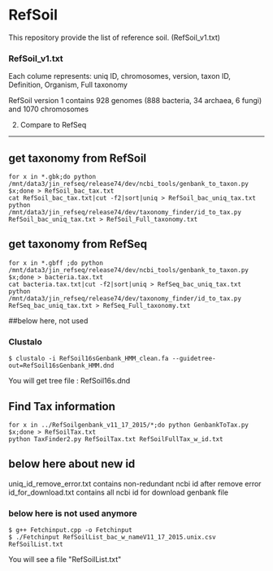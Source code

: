 # RefSoil
This repository provide the list of reference soil. (RefSoil_v1.txt)

### RefSoil_v1.txt
Each colume represents: uniq ID, chromosomes, version, taxon ID, Definition, Organism, Full taxonomy

RefSoil version 1 contains 928 genomes (888 bacteria, 34 archaea, 6 fungi) and 1070 chromosomes



2. Compare to RefSeq
---
## get taxonomy from RefSoil
```
for x in *.gbk;do python /mnt/data3/jin_refseq/release74/dev/ncbi_tools/genbank_to_taxon.py $x;done > RefSoil_bac_tax.txt
cat RefSoil_bac_tax.txt|cut -f2|sort|uniq > RefSoil_bac_uniq_tax.txt
python /mnt/data3/jin_refseq/release74/dev/taxonomy_finder/id_to_tax.py RefSoil_bac_uniq_tax.txt > RefSoil_Full_taxonomy.txt
```
## get taxonomy from RefSeq
```    
for x in *.gbff ;do python /mnt/data3/jin_refseq/release74/dev/ncbi_tools/genbank_to_taxon.py $x;done > bacteria.tax.txt
cat bacteria.tax.txt|cut -f2|sort|uniq > RefSeq_bac_uniq_tax.txt
python /mnt/data3/jin_refseq/release74/dev/taxonomy_finder/id_to_tax.py RefSeq_bac_uniq_tax.txt > RefSeq_Full_taxonomy.txt
```

##below here, not used

### Clustalo
```
$ clustalo -i RefSoil16sGenbank_HMM_clean.fa --guidetree-out=RefSoil16sGenbank_HMM.dnd
```
You will get tree file : RefSoil16s.dnd


## Find Tax information
```
for x in ../RefSoilgenbank_v11_17_2015/*;do python GenbankToTax.py $x;done > RefSoilTax.txt
python TaxFinder2.py RefSoilTax.txt RefSoilFullTax_w_id.txt
```

## below here about new id
uniq_id_remove_error.txt contains non-redundant ncbi id after remove error
id_for_download.txt contains all ncbi id for download genbank file


### below here is not used anymore
```
$ g++ Fetchinput.cpp -o Fetchinput
$ ./Fetchinput RefSoilList_bac_w_nameV11_17_2015.unix.csv RefSoilList.txt
```
You will see a file "RefSoilList.txt"